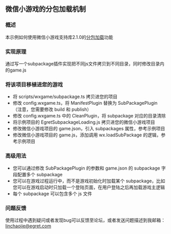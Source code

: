 ## 微信小游戏的分包加载机制

### 概述

本示例如何使用微信小游戏支持库2.1.0的[分包加载](https://developers.weixin.qq.com/minigame/dev/tutorial/base/subpackages.html)功能

### 实现原理

通过写一个subpackage插件实现把不同js文件拷贝到不同目录，同时修改目录内的game.js

### 将该项目移植进您的游戏

* 将 scripts/wxgame/subpackage.ts 拷贝进您的项目
* 修改 config.wxgame.ts，将 ManifestPlugin 替换为 SubPackagePlugin （注意，您需要修改 build 和 publish）
* 修改 config.wxgame.ts 中的 CleanPlugin，将 subpackage 对应的目录清除
* 将示例项目的 EgretSubpackageLoading.js 拷贝进您的微信小游戏项目
* 修改微信小游戏项目的 game.json，引入 subpackages 属性，参考示例项目
* 修改微信小游戏项目的 game.js，添加调用 wx.loadSubPackage 的逻辑，参考示例项目


### 高级用法

* 您可以通过修改 SubPackagePlugin 的参数和 game.json 的 subpackage 字段配置多个 subpackage
* 您可以在游戏过程运行中，而不是游戏初始化时加载某个 subpackage，比如您可以在游戏启动时只加载一个登陆页面，在用户登陆之后再加载游戏主逻辑
* 每个 subpackage 可以包含多个 js 文件

### 问题反馈
使用过程中遇到疑问或者发现bug可以反馈至论坛，或者发送问题描述到我邮箱：linchaojie@egret.com